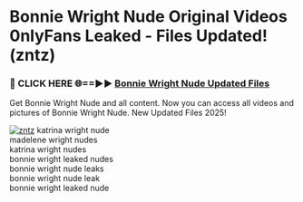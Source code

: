 # Bonnie Wright Nude Original Videos 0nlyFans Leaked - Files Updated! (zntz)

<h3>🔴 CLICK HERE 🌐==►► <a href="https://tinyurl.com/yrmya6cz" rel="nofollow">Bonnie Wright Nude Updated Files</a></h3>

Get Bonnie Wright Nude and all content. Now you can access all videos and pictures of Bonnie Wright Nude. New Updated Files 2025!

[![zntz](https://i.imgur.com/FMdXYCs.gif)](https://tinyurl.com/yrmya6cz)
katrina wright nude<br>
madelene wright nudes<br>
katrina wright nudes<br>
bonnie wright leaked nudes<br>
bonnie wright nude leaks<br>
bonnie wright nude leak<br>
bonnie wright leaked nude